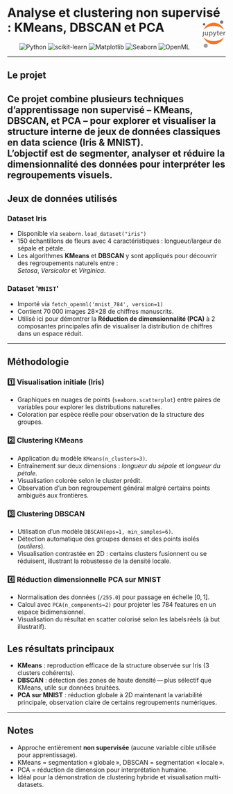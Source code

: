 # Analyse et clustering non supervisé : KMeans, DBSCAN et PCA<a href="../../"><img align="right" src="https://github.com/MiKL5/Python/blob/master/assets/logo/Jupyter.svg" alt="Jupyter" height="64px"></a>
<div align="center">

![Python](https://img.shields.io/badge/python-3.13-blue?style=flat&logo=python&logoColor=ffd43b) 
![scikit-learn](https://img.shields.io/badge/scikit--learn-Clustering%20%26%20PCA-F7931E?style=flat&logo=scikit-learn&logoColor=white) 
![Matplotlib](https://img.shields.io/badge/matplotlib-Visualization-11557C?style=flat&logo=matplotlib&logoColor=white) 
![Seaborn](https://img.shields.io/badge/seaborn-Statistical_Plots-556F9F?style=flat&logo=python&logoColor=white) 
![OpenML](https://img.shields.io/badge/OpenML-Dataset_Integration-000000?style=flat) 
<!-- ![MIT License](https://img.shields.io/badge/License-MIT-blue.svg) -->

</div><hr>

## **Le projet**
Ce projet combine plusieurs techniques d’**apprentissage non supervisé** – **KMeans**, **DBSCAN**, et **PCA** – pour explorer et visualiser la structure interne de jeux de données classiques en data science (Iris & MNIST).  
L’objectif est de segmenter, analyser et réduire la dimensionnalité des données pour interpréter les regroupements visuels.
---
## Jeux de données utilisés
### Dataset **Iris**
* Disponible via `seaborn.load_dataset("iris")`  
* 150 échantillons de fleurs avec 4 caractéristiques : longueur/largeur de sépale et pétale.  
* Les algorithmes **KMeans** et **DBSCAN** y sont appliqués pour découvrir des regroupements naturels entre :  
  *Setosa*, *Versicolor* et *Virginica*.
### **Dataset '`MNIST`'**
* Importé via `fetch_openml('mnist_784', version=1)`  
* Contient 70 000 images 28×28 de chiffres manuscrits.  
* Utilisé ici pour démontrer la **Réduction de dimensionnalité (PCA)** à 2 composantes principales afin de visualiser la distribution de chiffres dans un espace réduit.
---
## Méthodologie
### **1️⃣ Visualisation initiale (Iris)**
* Graphiques en nuages de points (`seaborn.scatterplot`) entre paires de variables pour explorer les distributions naturelles.
* Coloration par espèce réelle pour observation de la structure des groupes.
### **2️⃣ Clustering KMeans**
* Application du modèle `KMeans(n_clusters=3)`.
* Entraînement sur deux dimensions : *longueur du sépale* et *longueur du pétale*.
* Visualisation colorée selon le cluster prédit.
* Observation d’un bon regroupement général malgré certains points ambiguës aux frontières.
### **3️⃣ Clustering DBSCAN**
* Utilisation d’un modèle `DBSCAN(eps=1, min_samples=6)`.
* Détection automatique des groupes denses et des points isolés (*outliers*).
* Visualisation contrastée en 2D : certains clusters fusionnent ou se réduisent, illustrant la robustesse de la densité locale.
### **4️⃣ Réduction dimensionnelle PCA sur MNIST**
* Normalisation des données (`/255.0`) pour passage en échelle [0, 1].  
* Calcul avec `PCA(n_components=2)` pour projeter les 784 features en un espace bidimensionnel.
* Visualisation du résultat en scatter colorisé selon les labels réels (à but illustratif).
## **Les résultats principaux**
* **KMeans** : reproduction efficace de la structure observée sur Iris (3 clusters cohérents).  
* **DBSCAN** : détection des zones de haute densité — plus sélectif que KMeans, utile sur données bruitées.  
* **PCA sur MNIST** : réduction globale à 2D maintenant la variabilité principale, observation claire de certains regroupements numériques.
<!-- ## **Licence**
Ce projet est publié sous licence **MIT**.  
Vous pouvez le réutiliser, le modifier et le redistribuer librement en citant la source. -->
___
## **Notes**
- Approche entièrement **non supervisée** (aucune variable cible utilisée pour apprentissage).  
- KMeans = segmentation « globale », DBSCAN = segmentation « locale ».  
- PCA = réduction de dimension pour interprétation humaine.  
- Idéal pour la démonstration de clustering hybride et visualisation multi-datasets.